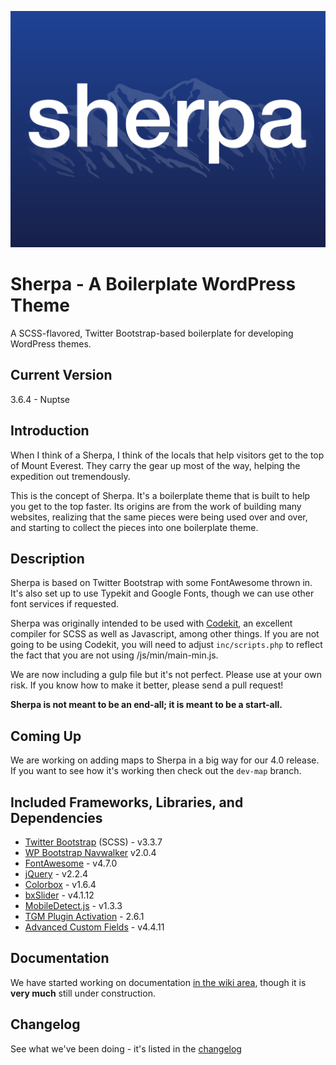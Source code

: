 ![Sherpa](https://raw.githubusercontent.com/agims/sherpa/master/screenshot.png)
# Sherpa - A Boilerplate WordPress Theme
A SCSS-flavored, Twitter Bootstrap-based boilerplate for developing WordPress themes.

## Current Version
3.6.4 - Nuptse

## Introduction
When I think of a Sherpa, I think of the locals that help visitors get to the top of Mount Everest.  They carry the gear up most of the way, helping the expedition out tremendously.

This is the concept of Sherpa.  It's a boilerplate theme that is built to help you get to the top faster.  Its origins are from the work of building many websites, realizing that the same pieces were being used over and over, and starting to collect the pieces into one boilerplate theme.

## Description
Sherpa is based on Twitter Bootstrap with some FontAwesome thrown in.  It's also set up to use Typekit and Google Fonts, though we can use other font services if requested.

Sherpa was originally intended to be used with [Codekit](https://incident57.com/codekit/), an excellent compiler for SCSS as well as Javascript, among other things.  If you are not going to be using Codekit, you will need to adjust `inc/scripts.php` to reflect the fact that you are not using /js/min/main-min.js.

We are now including a gulp file but it's not perfect.  Please use at your own risk.  If you know how to make it better, please send a pull request!

**Sherpa is not meant to be an end-all; it is meant to be a start-all.**

## Coming Up
We are working on adding maps to Sherpa in a big way for our 4.0 release.  If you want to see how it's working then check out the `dev-map` branch.

## Included Frameworks, Libraries, and Dependencies
* [Twitter Bootstrap](http://getbootstrap.com/) (SCSS) - v3.3.7
* [WP Bootstrap Navwalker](https://github.com/wp-bootstrap/wp-bootstrap-navwalker) v2.0.4
* [FontAwesome](http://fontawesome.io/) - v4.7.0
* [jQuery](http://jquery.com/) - v2.2.4
* [Colorbox](https://github.com/jackmoore/colorbox) - v1.6.4
* [bxSlider](https://github.com/stevenwanderski/bxslider-4) - v4.1.12
* [MobileDetect.js](https://github.com/hgoebl/mobile-detect.js) - v1.3.3
* [TGM Plugin Activation](http://tgmpluginactivation.com/) - 2.6.1
* [Advanced Custom Fields](https://github.com/elliotcondon/acf) - v4.4.11

## Documentation
We have started working on documentation [in the wiki area](https://github.com/agims/sherpa/wiki), though it is **very much** still under construction.

## Changelog
See what we've been doing - it's listed in the [changelog](https://github.com/agims/sherpa/blob/master/changelog.md)
